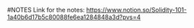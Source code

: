 #NOTES
Link for the notes: https://www.notion.so/Solidity-101-1a40b6d17b5c80088fe6ea1284848a3d?pvs=4
